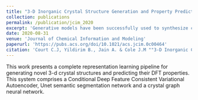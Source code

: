 ```yaml
---
title: "3-D Inorganic Crystal Structure Generation and Property Prediction via Representation Learning"
collection: publications
permalink: /publication/jcim_2020
excerpt: 'Generative models have been successfully used to synthesize completely novel images, text, music and speech. As such, they present an exciting opportunity for the design of new materials for functional applications. So far, generative deep-learning methods applied to molecular and drug discovery have yet to produce stable and novel 3-D crystal structures across multiple material classes. To that end, we herein present an autoencoder-based generative deep-representation learning pipeline for geometrically optimized 3-D crystal structures that simultaneously predicts the values of eight target properties. The system is highly general, as demonstrated through creation of novel materials from three separate material classes: binary alloys, ternary perovskites and Heusler compounds. Comparison of these generated structures to those optimized via electronic-structure calculations shows that our generated materials are valid and geometrically optimized.'
date: 2020-08-31
venue: 'Journal of Chemical Information and Modeling'
paperurl: 'https://pubs.acs.org/doi/10.1021/acs.jcim.0c00464'
citation: 'Court C.J, Yildirim B., Jain A. & Cole J.M ""3-D Inorganic Crystal Structure Generation and Property Prediction via Representation Learning"" <i>Journal of Chemical Information and Modeling</i> (accepted for publication) (2020)'
---
```

This work presents a complete representation learning pipeline for generating novel 3-d crystal structures and predicting their DFT properties. This system comprises a Conditional Deep Feature Consistent Variational Autoencoder, Unet semantic segmentation network and a crystal graph neural network. 
